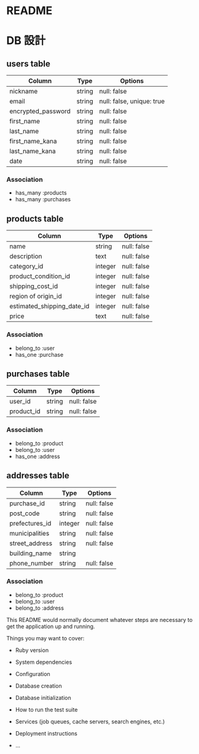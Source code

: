 # README
# DB 設計

## users table

|Column              |Type          |Options                   |
|--------------------|--------------|--------------------------|
|nickname            |string        |null: false               |
|email               |string        |null: false, unique: true |
|encrypted_password  |string        |null: false               |
|first_name          |string        |null: false               |
|last_name           |string        |null: false               |
|first_name_kana     |string        |null: false               |
|last_name_kana      |string        |null: false               |
|date                |string        |null: false               |



### Association

* has_many :products
* has_many :purchases

## products table

|Column                            |Type          |Options                   |
|----------------------------------|--------------|--------------------------|
|name                              |string        |null: false               |
|description                       |text          |null: false               |
|category_id                       |integer       |null: false               |
|product_condition_id              |integer       |null: false               |
|shipping_cost_id                  |integer       |null: false               |
|region of origin_id               |integer       |null: false               |
|estimated_shipping_date_id        |integer       |null: false               |
|price                             |text          |null: false               |




### Association
* belong_to :user
* has_one :purchase

## purchases table

|Column                           |Type          |Options                   |
|---------------------------------|--------------|--------------------------|
|user_id                          |string        |null: false               |
|product_id                       |string        |null: false               |


### Association
* belong_to :product
* belong_to :user
* has_one :address

## addresses table

|Column                    |Type            |Options                   |
|--------------------------|----------------|--------------------------|
|purchase_id               |string          |null: false               |
|post_code                 |string          |null: false               |
|prefectures_id            |integer         |null: false               |
|municipalities            |string          |null: false               |
|street_address            |string          |null: false               |
|building_name             |string          |                          |
|phone_number              |string          |null: false               |

### Association
* belong_to :product
* belong_to :user
* belong_to :address




















This README would normally document whatever steps are necessary to get the
application up and running.

Things you may want to cover:

* Ruby version

* System dependencies

* Configuration

* Database creation

* Database initialization

* How to run the test suite

* Services (job queues, cache servers, search engines, etc.)

* Deployment instructions

* ...

